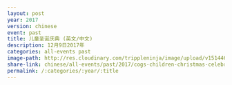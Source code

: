 ```yaml
---
layout: post
year: 2017
version: chinese
event: past
title: 儿童圣诞庆典 (英文/中文)
description: 12月9日2017年
categories: all-events past
image-path: http://res.cloudinary.com/trippleninja/image/upload/v1514464583/Children%20Christmas%20Celebration%2017/22.jpg
share-link: chinese/all-events/past/2017/cogs-children-christmas-celebration
permalink: /:categories/:year/:title
---
```

